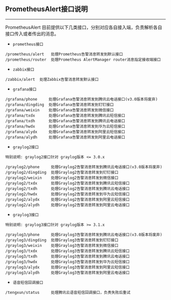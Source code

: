 ## PrometheusAlert接口说明
--------------------------------------

PrometheusAlert 目前提供以下几类接口，分别对应各自接入端，负责解析各自接口传入或者传出的消息。

 - `prometheus接口`

```
/prometheus/alert   处理Prometheus告警消息转发到默认接口
/prometheus/router  处理Prometheus AlertManager router消息指定接收端接口
```

 - `zabbix接口`

```
/zabbix/alert  处理Zabbix告警消息转发默认接口
```

 - `grafana接口`

```
/grafana/phone     处理Grafana告警消息转发到腾讯云电话接口(v3.0版本将废弃)
/grafana/dingding  处理Grafana告警消息转发到钉钉接口
/grafana/weixin    处理Grafana告警消息转发到微信接口
/grafana/txdx      处理Grafana告警消息转发到腾讯云短信接口
/grafana/txdh      处理Grafana告警消息转发到腾讯云电话接口
/grafana/hwdx      处理Grafana告警消息转发到华为云短信接口
/grafana/alydx     处理Grafana告警消息转发到阿里云短信接口
/grafana/alydh     处理Grafana告警消息转发到阿里云电话接口
```

 - `graylog2接口`

```
特别说明: graylog2接口针对 graylog版本 <= 3.0.x

/graylog2/phone     处理Graylog2告警消息转发到腾讯云电话接口(v3.0版本将废弃)
/graylog2/dingding  处理Graylog2告警消息转发到钉钉接口
/graylog2/weixin    处理Graylog2告警消息转发到微信接口
/graylog2/txdx      处理Graylog2告警消息转发到腾讯云短信接口
/graylog2/txdh      处理Graylog2告警消息转发到腾讯云电话接口
/graylog2/hwdx      处理Graylog2告警消息转发到华为云短信接口
/graylog2/alydx     处理Graylog2告警消息转发到阿里云短信接口
/graylog2/alydh     处理Graylog2告警消息转发到阿里云电话接口
```

 - `graylog3接口`

```
特别说明: graylog3接口针对 graylog版本 >= 3.1.x

/graylog3/phone     处理Graylog3告警消息转发到腾讯云电话接口(v3.0版本将废弃)
/graylog3/dingding  处理Graylog3告警消息转发到钉钉接口
/graylog3/weixin    处理Graylog3告警消息转发到微信接口
/graylog3/txdx      处理Graylog3告警消息转发到腾讯云短信接口
/graylog3/txdh      处理Graylog3告警消息转发到腾讯云电话接口
/graylog3/hwdx      处理Graylog3告警消息转发到华为云短信接口
/graylog3/alydx     处理Graylog3告警消息转发到阿里云短信接口
/graylog3/alydh     处理Graylog3告警消息转发到阿里云电话接口
```

 - `语音短信回调接口`

```
/tengxun/status     处理腾讯云语音短信回调接口，负责失败后重试
```